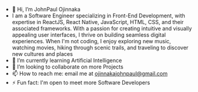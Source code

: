 - 👋 Hi, I’m JohnPaul Ojinnaka
- I am a Software Engineer specializing in Front-End Development, with expertise in ReactJS, React Native, JavaScript, HTML, CSS, and their associated frameworks. With a passion for creating intuitive and visually appealing user interfaces, I thrive on building seamless digital experiences. When I'm not coding, I enjoy exploring new music, watching movies, hiking through scenic trails, and traveling to discover new cultures and places
- 🌱 I’m currently learning Artificial Intelligence
- 💞️ I’m looking to collaborate on more Projects
- 📫 How to reach me: email me at ojinnakajohnpaul@gmail.com
- ⚡ Fun fact: I'm open to meet more Software Developers 

<!---
Mezie26/Mezie26 is a ✨ special ✨ repository because its `README.md` (this file) appears on your GitHub profile.
You can click the Preview link to take a look at your changes.
--->
